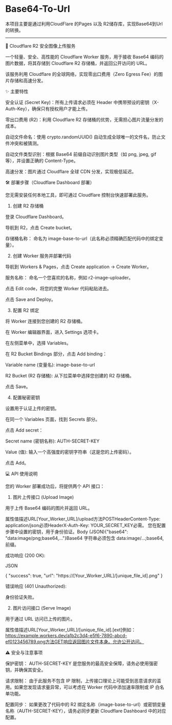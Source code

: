 # Base64-To-Url

本项目主要是通过利用CloudFlare 的Pages 以及 R2储存库，实现Base64到Url的转换。
<br>

------

🚀 Cloudflare R2 安全图像上传服务

一个轻量、安全、高性能的 Cloudflare Worker 服务，用于接收 Base64 编码的图片数据，将其存储到 Cloudflare R2 存储桶，并返回公开访问的 URL。

该服务利用 Cloudflare 的全球网络，实现零出口费用（Zero Egress Fee）的图片存储和高速分发。  
  
  
✨ 主要特性

安全认证 (Secret Key)：所有上传请求必须在 Header 中携带预设的密钥（X-Auth-Key），确保只有授权用户才能上传。

零出口费用 (R2)：利用 Cloudflare R2 存储桶的优势，无需担心图片流量分发的成本。

自动文件命名：使用 crypto.randomUUID() 自动生成全球唯一的文件名，防止文件冲突和被猜测。

自动文件类型识别：根据 Base64 前缀自动识别图片类型（如 png, jpeg, gif 等），并设置正确的 Content-Type。

高速分发：图片通过 Cloudflare 全球 CDN 分发，实现极低延迟。  
  
  

🛠️ 部署步骤（Cloudflare Dashboard 部署）

您无需安装任何本地工具，即可通过 Cloudflare 控制台快速部署此服务。

1. 创建 R2 存储桶

登录 Cloudflare Dashboard。

导航到 R2，点击 Create bucket。

存储桶名称： 命名为 image-base-to-url（此名称必须精确匹配代码中的绑定变量）。

2. 创建 Worker 服务并部署代码

导航到 Workers & Pages，点击 Create application -> Create Worker。

服务名称： 命名一个您喜欢的名称，例如 r2-image-uploader。

点击 Edit code，将您的完整 Worker 代码粘贴进去。

点击 Save and Deploy。

3. 配置 R2 绑定

将 Worker 连接到您创建的 R2 存储桶。

在 Worker 编辑器界面，进入 Settings 选项卡。

在左侧菜单中，选择 Variables。

在 R2 Bucket Bindings 部分，点击 Add binding：

Variable name (变量名): image-base-to-url

R2 Bucket (R2 存储桶): 从下拉菜单中选择您创建的 R2 存储桶。

点击 Save。

4. 配置秘密密钥

设置用于认证上传的密钥。

在同一个 Variables 页面，找到 Secrets 部分。

点击 Add secret：

Secret name (密钥名称): AUTH-SECRET-KEY

Value (值): 输入一个高强度的密钥字符串（这是您的上传密码）。

点击 Add。  
  

💻 API 使用说明

您的 Worker 部署成功后，将提供两个 API 接口：

1. 图片上传接口 (Upload Image)

用于上传 Base64 编码的图片并返回 URL。

属性值描述URL[Your_Worker_URL]/upload方法POSTHeaderContent-Type: application/json必须HeaderX-Auth-Key: YOUR_SECRET_KEY必需。 您在配置步骤中设置的密钥，用于身份验证。Body (JSON){"base64": "data:image/png;base64,..."}Base64 字符串必须包含 data:image/...;base64, 前缀。

成功响应 (200 OK):

JSON

{ "success": true, "url": "https://[Your_Worker_URL]/[unique_file_id].png" } 

错误响应 (401 Unauthorized):

身份验证失败。 

2. 图片访问接口 (Serve Image)

用于通过 URL 访问已上传的图片。

属性值描述URL[Your_Worker_URL]/[unique_file_id].[ext]例如：https://example.workers.dev/a1b2c3d4-e5f6-7890-abcd-ef0123456789.png方法GET响应返回图片文件本身。允许公开访问。

⚠️ 安全与注意事项

保护密钥： AUTH-SECRET-KEY 是您服务的最高安全保障，请务必使用强密钥，并确保其安全。

请求限制： 由于此服务不包含 IP 限制，上传接口理论上可能受到恶意请求的滥用。如果您发现请求量异常，可以考虑在 Worker 代码中添加速率限制或 IP 白名单功能。

配置同步： 如果更改了代码中的 R2 绑定名称（image-base-to-url）或密钥变量名称（AUTH-SECRET-KEY），请务必同步更新 Cloudflare Dashboard 中的对应配置。
